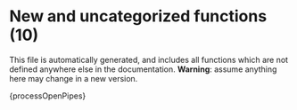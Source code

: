 # New and uncategorized functions (10)

This file is automatically generated, and includes all functions which are not defined anywhere else in the documentation. **Warning**: assume anything here may change in a new version.

{processOpenPipes}
